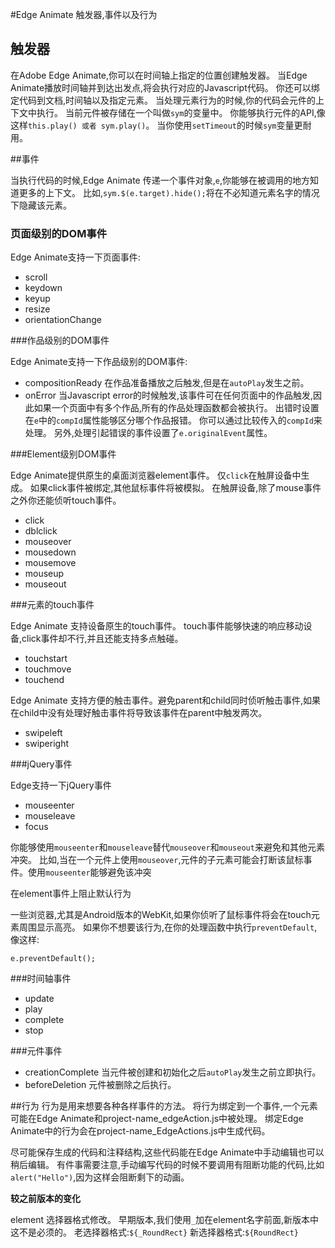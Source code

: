 #Edge Animate 触发器,事件以及行为

## 触发器

在Adobe Edge Animate,你可以在时间轴上指定的位置创建触发器。
当Edge Animate播放时间轴并到达出发点,将会执行对应的Javascript代码。
你还可以绑定代码到文档,时间轴以及指定元素。
当处理元素行为的时候,你的代码会元件的上下文中执行。
当前元件被存储在一个叫做`sym`的变量中。
你能够执行元件的API,像这样`this.play() 或者 sym.play()`。
当你使用`setTimeout`的时候`sym`变量更耐用。

##事件

当执行代码的时候,Edge Animate 传递一个事件对象,`e`,你能够在被调用的地方知道更多的上下文。
比如,`sym.$(e.target).hide();`将在不必知道元素名字的情况下隐藏该元素。

### 页面级别的DOM事件

Edge Animate支持一下页面事件:

- scroll
- keydown
- keyup
- resize
- orientationChange

###作品级别的DOM事件

Edge Animate支持一下作品级别的DOM事件:

- compositionReady 在作品准备播放之后触发,但是在`autoPlay`发生之前。
- onError 当Javascript error的时候触发,该事件可在任何页面中的作品触发,因此如果一个页面中有多个作品,所有的作品处理函数都会被执行。
出错时设置在`e`中的`compId`属性能够区分哪个作品报错。
你可以通过比较传入的`compId`来处理。
另外,处理引起错误的事件设置了`e.originalEvent`属性。

###Element级别DOM事件

Edge Animate提供原生的桌面浏览器element事件。
仅`click`在触屏设备中生成。
如果click事件被绑定,其他鼠标事件将被模拟。
在触屏设备,除了mouse事件之外你还能侦听touch事件。

- click
- dblclick
- mouseover
- mousedown
- mousemove
- mouseup
- mouseout

###元素的touch事件

Edge Animate 支持设备原生的touch事件。
touch事件能够快速的响应移动设备,click事件却不行,并且还能支持多点触碰。

- touchstart
- touchmove
- touchend

Edge Animate 支持方便的触击事件。避免parent和child同时侦听触击事件,如果在child中没有处理好触击事件将导致该事件在parent中触发两次。


- swipeleft
- swiperight

###jQuery事件

Edge支持一下jQuery事件

- mouseenter
- mouseleave
- focus

你能够使用`mouseenter`和`mouseleave`替代`mouseover`和`mouseout`来避免和其他元素冲突。
比如,当在一个元件上使用`mouseover`,元件的子元素可能会打断该鼠标事件。使用`mouseenter`能够避免该冲突

在element事件上阻止默认行为

一些浏览器,尤其是Android版本的WebKit,如果你侦听了鼠标事件将会在touch元素周围显示高亮。
如果你不想要该行为,在你的处理函数中执行`preventDefault`,像这样:

`e.preventDefault();`

###时间轴事件

- update
- play
- complete
- stop

###元件事件

- creationComplete 当元件被创建和初始化之后`autoPlay`发生之前立即执行。
- beforeDeletion 元件被删除之后执行。

##行为
行为是用来想要各种各样事件的方法。
将行为绑定到一个事件,一个元素可能在Edge Animate和project-name_edgeAction.js中被处理。
绑定Edge Animate中的行为会在project-name_EdgeActions.js中生成代码。

尽可能保存生成的代码和注释结构,这些代码能在Edge Animate中手动编辑也可以稍后编辑。
有件事需要注意,手动编写代码的时候不要调用有阻断功能的代码,比如`alert("Hello")`,因为这样会阻断剩下的动画。

**较之前版本的变化**

element 选择器格式修改。
早期版本,我们使用`_`加在element名字前面,新版本中这不是必须的。
老选择器格式:`${_RoundRect}`
新选择器格式:`${RoundRect}`


